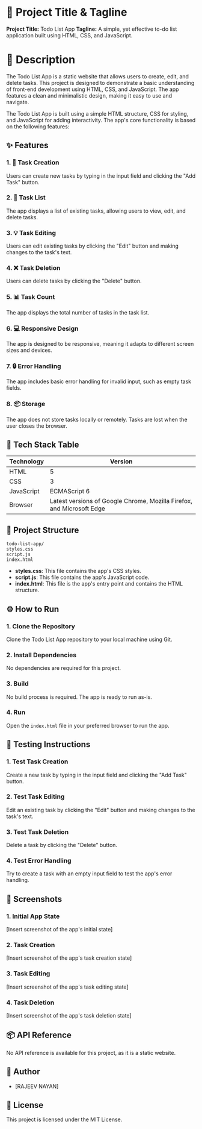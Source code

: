 **🚀 Project Title & Tagline**
================================

**Project Title:** Todo List App
**Tagline:** A simple, yet effective to-do list application built using HTML, CSS, and JavaScript.

**📖 Description**
================

The Todo List App is a static website that allows users to create, edit, and delete tasks. This project is designed to demonstrate a basic understanding of front-end development using HTML, CSS, and JavaScript. The app features a clean and minimalistic design, making it easy to use and navigate.

The Todo List App is built using a simple HTML structure, CSS for styling, and JavaScript for adding interactivity. The app's core functionality is based on the following features:

✨ **Features**
--------------

### 1. 📝 Task Creation

Users can create new tasks by typing in the input field and clicking the "Add Task" button.

### 2. 📝 Task List

The app displays a list of existing tasks, allowing users to view, edit, and delete tasks.

### 3. 💡 Task Editing

Users can edit existing tasks by clicking the "Edit" button and making changes to the task's text.

### 4. ❌ Task Deletion

Users can delete tasks by clicking the "Delete" button.

### 5. 📊 Task Count

The app displays the total number of tasks in the task list.

### 6. 💻 Responsive Design

The app is designed to be responsive, meaning it adapts to different screen sizes and devices.

### 7. 🔒 Error Handling

The app includes basic error handling for invalid input, such as empty task fields.

### 8. 📦 Storage

The app does not store tasks locally or remotely. Tasks are lost when the user closes the browser.

**🧰 Tech Stack Table**
-------------------------

| **Technology** | **Version** |
| --- | --- |
| HTML | 5 |
| CSS | 3 |
| JavaScript | ECMAScript 6 |
| Browser | Latest versions of Google Chrome, Mozilla Firefox, and Microsoft Edge |

**📁 Project Structure**
-------------------------

```
todo-list-app/
styles.css
script.js
index.html
```

* **styles.css**: This file contains the app's CSS styles.
* **script.js**: This file contains the app's JavaScript code.
* **index.html**: This file is the app's entry point and contains the HTML structure.

**⚙️ How to Run**
----------------

### 1. Clone the Repository

Clone the Todo List App repository to your local machine using Git.

### 2. Install Dependencies

No dependencies are required for this project.

### 3. Build

No build process is required. The app is ready to run as-is.

### 4. Run

Open the `index.html` file in your preferred browser to run the app.

**🧪 Testing Instructions**
-------------------------

### 1. Test Task Creation

Create a new task by typing in the input field and clicking the "Add Task" button.

### 2. Test Task Editing

Edit an existing task by clicking the "Edit" button and making changes to the task's text.

### 3. Test Task Deletion

Delete a task by clicking the "Delete" button.

### 4. Test Error Handling

Try to create a task with an empty input field to test the app's error handling.

**📸 Screenshots**
----------------

### 1. Initial App State

[Insert screenshot of the app's initial state]

### 2. Task Creation

[Insert screenshot of the app's task creation state]

### 3. Task Editing

[Insert screenshot of the app's task editing state]

### 4. Task Deletion

[Insert screenshot of the app's task deletion state]

**📦 API Reference**
-------------------

No API reference is available for this project, as it is a static website.

**👤 Author**
------------

* [RAJEEV NAYAN]

**📝 License**
--------------

This project is licensed under the MIT License.
